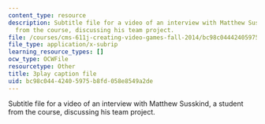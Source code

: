 ```yaml
---
content_type: resource
description: Subtitle file for a video of an interview with Matthew Susskind, a student
  from the course, discussing his team project.
file: /courses/cms-611j-creating-video-games-fall-2014/bc98c04442405975b8fd058e8549a2de_uX-D5Q_5v4A.vtt
file_type: application/x-subrip
learning_resource_types: []
ocw_type: OCWFile
resourcetype: Other
title: 3play caption file
uid: bc98c044-4240-5975-b8fd-058e8549a2de
---
```

Subtitle file for a video of an interview with Matthew Susskind, a student from the course, discussing his team project.